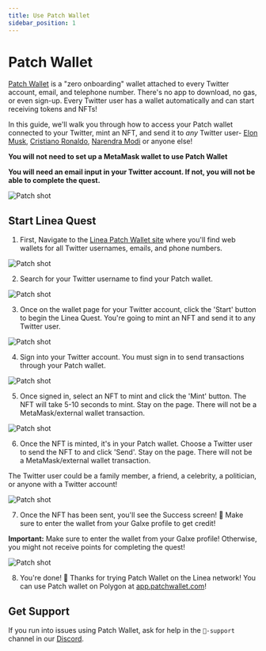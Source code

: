 ```yaml
---
title: Use Patch Wallet
sidebar_position: 1
---
```


# Patch Wallet

[Patch Wallet](https://linea.patchwallet.com/) is a "zero onboarding" wallet attached to every Twitter account, email, and telephone number. There's no app to download, no gas, or even sign-up. Every Twitter user has a wallet automatically and can start receiving tokens and NFTs!

In this guide, we'll walk you through how to access your Patch wallet connected to your Twitter, mint an NFT, and send it to _any_ Twitter user- [Elon Musk](https://linea.patchwallet.com/twitter:elonmusk), [Cristiano Ronaldo](https://linea.patchwallet.com/twitter:cristiano), [Narendra Modi](https://linea.patchwallet.com/twitter:narendramodi) or anyone else!

**You will not need to set up a MetaMask wallet to use Patch Wallet**

**You will need an email input in your Twitter account. If not, you will not be able to complete the quest.**

![Patch shot](../../assets/patch/patch-twitter.png)

## Start Linea Quest

1. First, Navigate to the [Linea Patch Wallet site](https://linea.patchwallet.com) where you'll find web wallets for all Twitter usernames, emails, and phone numbers.

![Patch shot](../../assets/patch/patch-1.png)

2. Search for your Twitter username to find your Patch wallet.

![Patch shot](../../assets/patch/patch-2.png)

3. Once on the wallet page for your Twitter account, click the 'Start' button to begin the Linea Quest. You're going to mint an NFT and send it to any Twitter user.

![Patch shot](../../assets/patch/patch-3.png)

4. Sign into your Twitter account. You must sign in to send transactions through your Patch wallet.

![Patch shot](../../assets/patch/patch-4.png)

5. Once signed in, select an NFT to mint and click the 'Mint' button. The NFT will take 5-10 seconds to mint. Stay on the page. There will not be a MetaMask/external wallet transaction.

![Patch shot](../../assets/patch/patch-5.png)

6. Once the NFT is minted, it's in your Patch wallet. Choose a Twitter user to send the NFT to and click 'Send'. Stay on the page. There will not be a MetaMask/external wallet transaction.

The Twitter user could be a family member, a friend, a celebrity, a politician, or anyone with a Twitter account!

![Patch shot](../../assets/patch/patch-6.png)

7. Once the NFT has been sent, you'll see the Success screen! 🥳 Make sure to enter the wallet from your Galxe profile to get credit!

**Important:** Make sure to enter the wallet from your Galxe profile! Otherwise, you might not receive points for completing the quest!

![Patch shot](../../assets/patch/patch-7.png)

8. You're done! 🥂 Thanks for trying Patch Wallet on the Linea network! You can use Patch wallet on Polygon at [app.patchwallet.com](https://app.patchwallet.com)!

## Get Support

If you run into issues using Patch Wallet, ask for help in the `🚩-support` channel in our [Discord](https://discord.gg/EAFPKSRyth).
